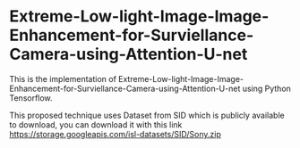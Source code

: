 # Extreme-Low-light-Image-Image-Enhancement-for-Surviellance-Camera-using-Attention-U-net

This is the implementation of Extreme-Low-light-Image-Image-Enhancement-for-Surviellance-Camera-using-Attention-U-net using Python Tensorflow.

This proposed technique uses Dataset from SID which is publicly available to download, you can download it with this link https://storage.googleapis.com/isl-datasets/SID/Sony.zip

